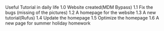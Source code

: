 Useful Tutorial in daily life
1.0 Website created(MDM Bypass)
1.1 Fix the bugs (missing of the pictures)
1.2 A homepage for the website
1.3 A new tutorial(Rufus)
1.4 Update the homepage
1.5 Optimize the homepage
1.6 A new page for summer holiday homework
